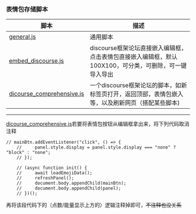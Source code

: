 ### 表情包存储脚本
| 脚本 | 描述 |
|------|------|
| [general.js](./general.js) | 通用脚本 |
| [embed_discourse.js](./embed_discourse.js) | discourse框架论坛直接嵌入编辑框，点击表情包直接嵌入编辑框，默认100X100，可分类，可删除，可一键导入导出 |
| [dicourse_comprehensive.js](./discourse_comprehensive.js) | 一个discourse框架论坛的脚本，如新标签页打开，返回顶部，表情包嵌入等，以及刷新网页（搭配某些脚本) |

----------------------
[dicourse_comprehensive.js](./dicourse_comprehensive.js)若要将表情包按钮从编辑框拿出来，将下列代码取消注释
```
// mainBtn.addEventListener("click", () => {
    //     panel.style.display = panel.style.display === "none" ? "block" : "none";
    // });

    // (async function init() {
    //     await loadEmojiData();
    //     refreshPanel();
    //     document.body.appendChild(mainBtn);
    //     document.body.appendChild(panel);
    // })();
```
再将该段代码下的（点数/能量显示上方的）逻辑注释掉即可，~~不注释也没关系~~
